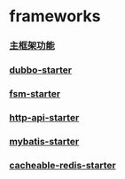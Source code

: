 # frameworks #
### <a href="https://github.com/gomcarter/frameworks/blob/master/base/README.md" >主框架功能</a>
### <a href="https://github.com/gomcarter/frameworks/blob/master/dubbo-starter/README.md" >dubbo-starter</a>
### <a href="https://github.com/gomcarter/frameworks/blob/master/fsm-starter/README.md" >fsm-starter</a>
### <a href="https://github.com/gomcarter/frameworks/blob/master/http-api-starter/README.md" >http-api-starter</a>
### <a href="https://github.com/gomcarter/frameworks/blob/master/mybatis-starter/README.md" >mybatis-starter</a>
### <a href="https://github.com/gomcarter/frameworks/blob/master/cacheable-redis-starter/README.md" >cacheable-redis-starter</a>
